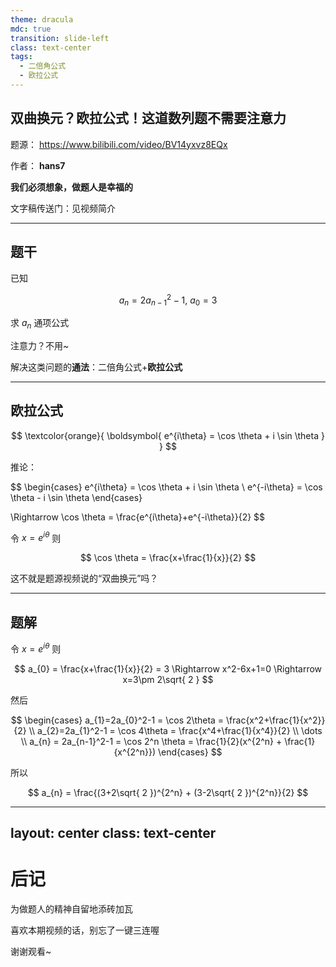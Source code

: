 ```yaml
---
theme: dracula
mdc: true
transition: slide-left
class: text-center
tags:
  - 二倍角公式
  - 欧拉公式
---
```


<SlidevPageRedirector />

## 双曲换元？欧拉公式！这道数列题不需要注意力

题源： https://www.bilibili.com/video/BV14yxvz8EQx

作者： **hans7**

**我们必须想象，做题人是幸福的**

文字稿传送门：见视频简介

---

## 题干

已知

$$
a_{n} = 2a_{n-1}^2 - 1,\ a_{0} = 3
$$

求 $a_{n}$ 通项公式

<div
  v-click
  v-motion
  :initial="{ opacity: 0, y: 50 }"
  :enter="{ opacity: 1, y: 0 }"
>

注意力？不用~

解决这类问题的**通法**：二倍角公式+**欧拉公式**
</div>

---

## 欧拉公式

$$
\textcolor{orange}{
\boldsymbol{
e^{i\theta} = \cos \theta + i \sin \theta
}
}
$$

推论：

$$
\begin{cases}
e^{i\theta} = \cos \theta + i \sin \theta \\
e^{-i\theta} = \cos \theta - i \sin \theta
\end{cases}

\Rightarrow \cos \theta = \frac{e^{i\theta}+e^{-i\theta}}{2}
$$

<div
  v-click
  v-motion
  :initial="{ opacity: 0, y: 50 }"
  :enter="{ opacity: 1, y: 0 }"
>

令 $x=e^{i\theta}$ 则

$$
\cos \theta = \frac{x+\frac{1}{x}}{2}
$$

这不就是题源视频说的“双曲换元”吗？
</div>

---

## 题解

令 $x=e^{i\theta}$ 则

$$
a_{0} = \frac{x+\frac{1}{x}}{2} = 3 \Rightarrow x^2-6x+1=0 \Rightarrow x=3\pm 2\sqrt{ 2 }
$$

然后

$$
\begin{cases}
a_{1}=2a_{0}^2-1 = \cos 2\theta = \frac{x^2+\frac{1}{x^2}}{2} \\
a_{2}=2a_{1}^2-1 = \cos 4\theta = \frac{x^4+\frac{1}{x^4}}{2} \\
\dots \\
a_{n} = 2a_{n-1}^2-1 = \cos 2^n \theta = \frac{1}{2}(x^{2^n} + \frac{1}{x^{2^n}})
\end{cases}
$$

所以

$$
a_{n} = \frac{(3+2\sqrt{ 2 })^{2^n} + (3-2\sqrt{ 2 })^{2^n}}{2}
$$

---
layout: center
class: text-center
---

# 后记

<span class="text-orange font-bold">为做题人的精神自留地添砖加瓦</span>

<span class="text-pink font-bold border border-pink px-2 py-1 rounded-lg">喜欢本期视频的话，别忘了一键三连喔</span>

谢谢观看~
